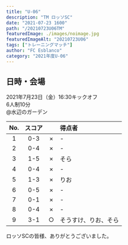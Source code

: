 ```yaml
---
title: "U-06"
description: "TM ロッソSC"
date: "2021-07-23 1600"
path: "/20210723U06TM"
featuredImage: ./images/noimage.jpg
featuredImageAlt: "20210723U06"
tags: ["トレーニングマッチ"]
author: "FC Esblanco"
category: "2021年度U-06"
---
```


## 日時・会場

2021年7月23日（金）16:30キックオフ<br>
6人制10分<br>
@水辺のガーデン

<script src="https://adm.shinobi.jp/s/f9835040bccb6582c56df68b8f5ecca7"></script>

| No.| スコア |   | 得点者  |
|:--:|:------:|:-:|:--------|
| 1  | 0-3 | × |- |
| 2  | 0-4 | × |- |
| 3  | 1-5 | × |そら|
| 4  | 0-4 | × |- |
| 5  | 1-3 | × |りお|
| 6  | 0-5 | × |- |
| 7  | 0-1 | × |- |
| 8  | 0-4 | × |- |
| 9  | 3-1 | ○ |そうすけ、りお、そら|

ロッソSCの皆様、ありがとうございました。
